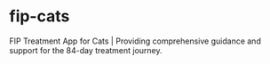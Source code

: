 # fip-cats
FIP Treatment App for Cats | Providing comprehensive guidance and support for the 84-day treatment journey.
